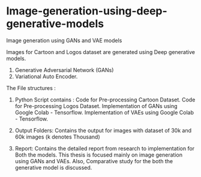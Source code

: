 # Image-generation-using-deep-generative-models
Image generation using GANs and VAE models

Images for Cartoon and Logos dataset are generated using Deep generative models.
1) Generative Adversarial Network (GANs)
2) Variational Auto Encoder. 

The File structures : 
1) Python Script contains : 
    Code for Pre-processing Cartoon Dataset.
    Code for Pre-processing Logos Dataset.
    Implementation of GANs using Google Colab - Tensorflow.
    Implementation of VAEs using Google Colab - Tensorflow.

2) Output Folders: 
   Contains the output for images with dataset of 30k and 60k images (k denotes Thousand)
   
3) Report: 
   Contains the detailed report from research to implementation for Both the models. This thesis is focused mainly on image generation using GANs and VAEs. Also, Comparative study    for the both the generative model is discussed.
